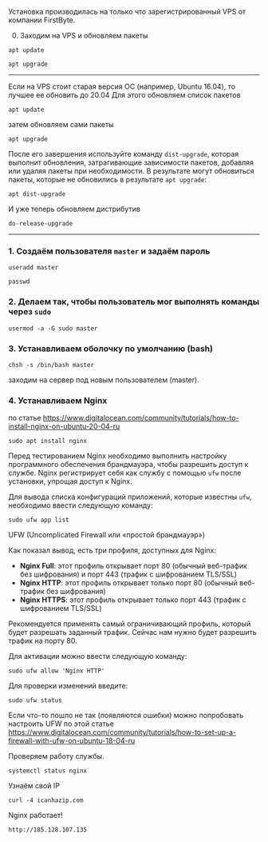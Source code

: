 Установка производилась на только что зарегистрированный VPS от компании FirstByte.

0. Заходим на VPS и обновляем пакеты
```
apt update
```
``` 
apt upgrade 
```

---
Если на VPS стоит старая версия ОС (например, Ubuntu 16.04), то лучшее ее обновить до 20.04
Для этого обновляем список пакетов
```
apt update
```
затем обновляем сами пакеты
```
apt upgrade
```
После его завершения используйте команду `dist-upgrade`, которая выполнит обновления, затрагивающие зависимости пакетов, добавляя или удаляя пакеты при необходимости. В результате могут обновиться пакеты, которые не обновились в результате `apt upgrade`:
```
apt dist-upgrade
```
И уже теперь обновляем дистрибутив
```
do-release-upgrade
```
---

### 1. Создаём пользователя `master` и задаём пароль
```
useradd master
```

```
passwd
```

### 2. Делаем так, чтобы пользователь мог выполнять команды через `sudo`
```
usermod -a -G sudo master
```

### 3. Устанавливаем оболочку по умолчанию (bash)
```
chsh -s /bin/bash master
```
заходим на сервер под новым пользователем (master).

### 4. Устанавливаем Nginx
по статье https://www.digitalocean.com/community/tutorials/how-to-install-nginx-on-ubuntu-20-04-ru
```
sudo apt install nginx
```

Перед тестированием Nginx необходимо выполнить настройку программного обеспечения брандмауэра, чтобы разрешить доступ к службе. Nginx регистрирует себя как службу с помощью `ufw` после установки, упрощая доступ к Nginx.

Для вывода списка конфигураций приложений, которые известны `ufw`, необходимо ввести следующую команду:
```
sudo ufw app list
```

UFW (Uncomplicated Firewall или «простой брандмауэр»)

Как показал вывод, есть три профиля, доступных для Nginx:

-   **Nginx Full**: этот профиль открывает порт 80 (обычный веб-трафик без шифрования) и порт 443 (трафик с шифрованием TLS/SSL)
-   **Nginx HTTP**: этот профиль открывает только порт 80 (обычный веб-трафик без шифрования)
-   **Nginx HTTPS**: этот профиль открывает только порт 443 (трафик с шифрованием TLS/SSL)

Рекомендуется применять самый ограничивающий профиль, который будет разрешать заданный трафик. Сейчас нам нужно будет разрешить трафик на порту 80.

Для активации можно ввести следующую команду:
```
sudo ufw allow 'Nginx HTTP'
```

Для проверки изменений введите:
```
sudo ufw status
```
Если что-то пошло не так (появляются ошибки) можно попробовать настроить UFW по этой статье https://www.digitalocean.com/community/tutorials/how-to-set-up-a-firewall-with-ufw-on-ubuntu-18-04-ru

Проверяем работу службы.
```
systemctl status nginx
```

Узнаём свой IP
```
curl -4 icanhazip.com
```

Nginx работает!
```
http://185.128.107.135

```